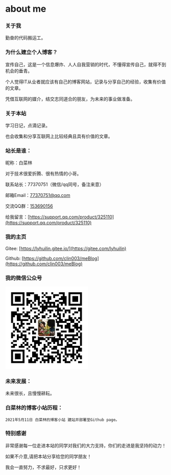 # about me



### 关于我

勤奋的代码搬运工。

### 为什么建立个人博客？

宣传自己，这是一个信息爆炸、人人自我营销的时代，不懂得宣传自己，就得不到机会的垂青。

个人觉得IT从业者就应该有自己的博客网站，记录与分享自己的经验，收集有价值的文章。

凭借互联网的媒介，结交志同道合的朋友，为未来的事业做准备。


### 关于本站

学习日记，点滴记录。

也会收集和分享互联网上比较经典且具有价值的文章。
 
### 站长是谁：

昵称：白菜林

对于技术很爱折腾、很有热情的小哥。

联系站长：77370751（微信/qq同号，备注来意）

邮箱Email：77370751@qq.com

交流QQ群：[153690156](https://qm.qq.com/cgi-bin/qm/qr?k=HXrr4zFtAguU9ACPNx0ffqfB_t4RO0ng&jump_from=webapi)

给我留言：[https://support.qq.com/product/325110](https://support.qq.com/product/325110)

### 我的主页

Gitee: [https://lyhuilin.gitee.io/](https://gitee.com/lyhuilin)

Github: [https://github.com/clin003/meBlog](https://github.com/clin003/meBlog)

### 我的微信公众号

![白菜林的微信公众号](/weixingongzhonghao_258.jpg)

### 未来发展：

未来很长，且慢慢耕耘。
 
###  白菜林的博客小站历程：

    2021年5月11日 白菜林的博客小站 建站并部署至Github page。  


### 特别感谢

非常感谢每一位走进本站的同学对我们的大力支持，你们的走进是我坚持的动力！

如果不介意,请把本站分享给您的同学朋友！

我会一直努力，不求最好，只求更好！

